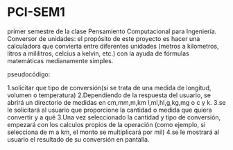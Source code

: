 # PCI-SEM1
primer semestre de la clase Pensamiento Computacional para Ingeniería.
Conversor de unidades: el propósito de este proyecto es hacer una calculadora que convierta entre diferentes unidades (metros a kilometros, litros a mililitros, celcius a kelvin, etc.) con la ayuda de fórmulas matemáticas medianamente simples.

pseudocódigo:

1.solicitar que tipo de conversión(si se trata de una medida de longitud, volumen o temperatura)
2.Dependiendo de la respuesta del usuario, se abrirá un directorio de medidas en cm,mm,m,km l,ml,hl,g,kg,mg o c y k.
3.se le solicitará al usuario que proporcione la cantidad o medida que quiera convertir y a qué
3.Una vez seleccionado la cantidad y tipo de conversión, empezará con los calculos propios de la operación
(como ejemplo, si selecciona de m a km, el monto se multiplicará por mil)
4.se le mostrará al usuario el resultado de su conversión en pantalla.
